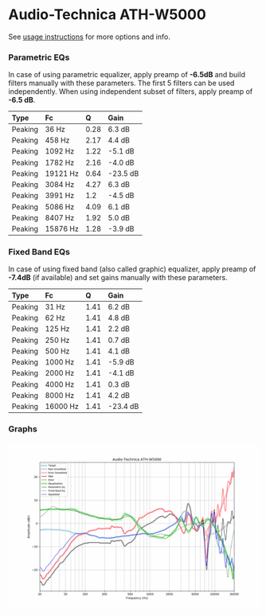 # Audio-Technica ATH-W5000
See [usage instructions](https://github.com/jaakkopasanen/AutoEq#usage) for more options and info.

### Parametric EQs
In case of using parametric equalizer, apply preamp of **-6.5dB** and build filters manually
with these parameters. The first 5 filters can be used independently.
When using independent subset of filters, apply preamp of **-6.5 dB**.

| Type    | Fc       |    Q | Gain     |
|:--------|:---------|:-----|:---------|
| Peaking | 36 Hz    | 0.28 | 6.3 dB   |
| Peaking | 458 Hz   | 2.17 | 4.4 dB   |
| Peaking | 1092 Hz  | 1.22 | -5.1 dB  |
| Peaking | 1782 Hz  | 2.16 | -4.0 dB  |
| Peaking | 19121 Hz | 0.64 | -23.5 dB |
| Peaking | 3084 Hz  | 4.27 | 6.3 dB   |
| Peaking | 3991 Hz  | 1.2  | -4.5 dB  |
| Peaking | 5086 Hz  | 4.09 | 6.1 dB   |
| Peaking | 8407 Hz  | 1.92 | 5.0 dB   |
| Peaking | 15876 Hz | 1.28 | -3.9 dB  |

### Fixed Band EQs
In case of using fixed band (also called graphic) equalizer, apply preamp of **-7.4dB**
(if available) and set gains manually with these parameters.

| Type    | Fc       |    Q | Gain     |
|:--------|:---------|:-----|:---------|
| Peaking | 31 Hz    | 1.41 | 6.2 dB   |
| Peaking | 62 Hz    | 1.41 | 4.8 dB   |
| Peaking | 125 Hz   | 1.41 | 2.2 dB   |
| Peaking | 250 Hz   | 1.41 | 0.7 dB   |
| Peaking | 500 Hz   | 1.41 | 4.1 dB   |
| Peaking | 1000 Hz  | 1.41 | -5.9 dB  |
| Peaking | 2000 Hz  | 1.41 | -4.1 dB  |
| Peaking | 4000 Hz  | 1.41 | 0.3 dB   |
| Peaking | 8000 Hz  | 1.41 | 4.2 dB   |
| Peaking | 16000 Hz | 1.41 | -23.4 dB |

### Graphs
![](./Audio-Technica%20ATH-W5000.png)